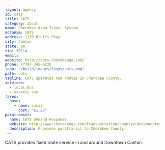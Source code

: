 ```yaml
---
layout: agency
id: cats
title: CATS
category: about
name: Cherokee Area Trans. System
acronym: CATS
address: 1130 Bluffs Pkwy
city: Canton
state: GA
zip: 30114
email: 
website: http://cats.cherokeega.com/
phone: (770) 345-6238
logo: "/build/images/logos/cats.png"
path: cats
tagline: CATS operates two routes in Cherokee County.
services:
  - local_bus
  - express_bus
fares:
  base: 
    - name: Local
      cost: "$1.25"
paratransit:
  name: CATS Demand Response
  website: http://www.cherokeega.com/Transportation/countywidedemandresponseservice/
  description: Provides paratransit to Cherokee County.
---
```


CATS provides fixed route service in and around Downtown Canton.